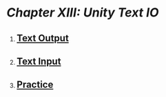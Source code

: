 # ***Chapter XIII: Unity Text IO***

1. [Text Output](TextOutput/notes.md)
    - 

2. [Text Input](TextInput/notes.md)
    - 

3. [Practice](Exercises/notes.md)
    - 